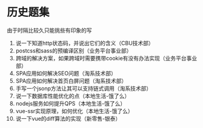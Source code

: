# 历史题集

由于时隔比较久只能挑些有印象的写

1. 说一下知道http状态码，并说出它们的含义（CBU技术部）
2. postcss和sass的预编译区别（业务平台事业部）
3. 跨域的解决方案，如果跨域时需要携带cookie有没有办法实现（业务平台事业部）
4. SPA应用如何解决SEO问题（淘系技术部）
5. SPA应用如何解决首页白屏问题（淘系技术部）
6. 手写一个jsonp方法让其可以支持链式调用（淘系技术部）
7. 说一下数据库性能优化的点（本地生活-饿了么）
8. nodejs服务如何提升QPS（本地生活-饿了么）
9. vue-ssr实现原理，如何优化（本地生活-饿了么）
10. 说一下vue的diff算法的实现（新零售-银泰）
